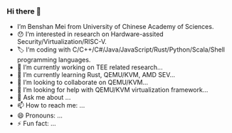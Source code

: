 ### Hi there 👋

<!--
**mbs0221/mbs0221** is a ✨ _special_ ✨ repository because its `README.md` (this file) appears on your GitHub profile.

Here are some ideas to get you started:
-->

- I’m Benshan Mei from University of Chinese Academy of Sciences.
- 😯 I‘m interested in research on Hardware-assited Security/Virtualization/RISC-V.
- 🏷️ I‘m coding with C/C++/C#/Java/JavaScript/Rust/Python/Scala/Shell programming languages.
- 🔭 I’m currently working on TEE related research...
- 🌱 I’m currently learning Rust, QEMU/KVM, AMD SEV...
- 👯 I’m looking to collaborate on QEMU/KVM...
- 🤔 I’m looking for help with QEMU/KVM virtualization framework...
- 💬 Ask me about ...
- 📫 How to reach me: ...
- 😄 Pronouns: ...
- ⚡ Fun fact: ...

